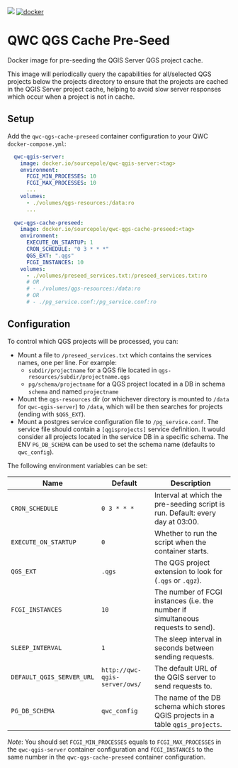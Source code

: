 [![](https://github.com/qwc-services/qwc-qgs-cache-preseed/workflows/build/badge.svg)](https://github.com/qwc-services/qwc-qgs-cache-preseed/actions)
[![docker](https://img.shields.io/docker/v/sourcepole/qwc-qgs-cache-preseed?label=Docker%20image&sort=semver)](https://hub.docker.com/r/sourcepole/qwc-qgs-cache-preseed)

QWC QGS Cache Pre-Seed
======================

Docker image for pre-seeding the QGIS Server QGS project cache.

This image will periodically query the capabilities for all/selected QGS projects below
the projects directory to ensure that the projects are cached in the QGIS Server
project cache, helping to avoid slow server responses which occur when a project
is not in cache.

Setup
-----

Add the `qwc-qgs-cache-preseed` container configuration to your QWC `docker-compose.yml`:
```yml
  qwc-qgis-server:
    image: docker.io/sourcepole/qwc-qgis-server:<tag>
    environment:
      FCGI_MIN_PROCESSES: 10
      FCGI_MAX_PROCESSES: 10
      ...
    volumes:
      - ./volumes/qgs-resources:/data:ro
      ...
      
  qwc-qgs-cache-preseed:
    image: docker.io/sourcepole/qwc-qgs-cache-preseed:<tag>
    environment:
      EXECUTE_ON_STARTUP: 1
      CRON_SCHEDULE: "0 3 * * *"
      QGS_EXT: ".qgs"
      FCGI_INSTANCES: 10
    volumes:
      - ./volumes/preseed_services.txt:/preseed_services.txt:ro
      # OR
      # - ./volumes/qgs-resources:/data:ro
      # OR
      # - ./pg_service.conf:/pg_service.conf:ro
```

Configuration
-------------

To control which QGS projects will be processed, you can:

- Mount a file to `/preseed_services.txt` which contains the services names, one per line. For example:
  -  `subdir/projectname` for a QGS file located in `qgs-resources/subdir/projectname.qgs`
  - `pg/schema/projectname` for a QGS project located in a DB in schema `schema` and named `projectname`
- Mount the `qgs-resources` dir (or whichever directory is mounted to `/data` for `qwc-qgis-server`) to `/data`, which will be then searches for projects (ending with `$QGS_EXT`).
- Mount a postgres service configuration file to `/pg_service.conf`. The service file should contain a `[qgisprojects]` service definition. It would consider all projects located in the service DB in a specific schema. The ENV `PG_DB_SCHEMA` can be used to set the schema name (defaults to `qwc_config`). 

The following environment variables can be set:

| Name                      | Default                       | Description                                                                      |
|---------------------------|-------------------------------|----------------------------------------------------------------------------------|
| `CRON_SCHEDULE`           | `0 3 * * *`                   | Interval at which the pre-seeding script is run. Default: every day at 03:00.    |
| `EXECUTE_ON_STARTUP`      | `0`                           | Whether to run the script when the container starts.                             |
| `QGS_EXT`                 | `.qgs`                        | The QGS project extension to look for (`.qgs` or `.qgz`).                        |
| `FCGI_INSTANCES`          | `10`                          | The number of FCGI instances (i.e. the number if simultaneous requests to send). |
| `SLEEP_INTERVAL`          | `1`                           | The sleep interval in seconds between sending requests.                          |
| `DEFAULT_QGIS_SERVER_URL` | `http://qwc-qgis-server/ows/` | The default URL of the QGIS server to send requests to.                          |
| `PG_DB_SCHEMA`            | `qwc_config`                  | The name of the DB schema which stores QGIS projects in a table `qgis_projects`. |

*Note*: You should set `FCGI_MIN_PROCESSES` equals to `FCGI_MAX_PROCESSES` in the `qwc-qgis-server` container configuration
and `FCGI_INSTANCES` to the same number in the `qwc-qgs-cache-preseed` container configuration.
